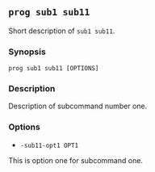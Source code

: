 ## `prog sub1 sub11`

Short description of `sub1 sub11`.

### Synopsis

    prog sub1 sub11 [OPTIONS]

### Description

Description of subcommand number one.

### Options

* `-sub11-opt1 OPT1`

This is option one for subcommand one.

